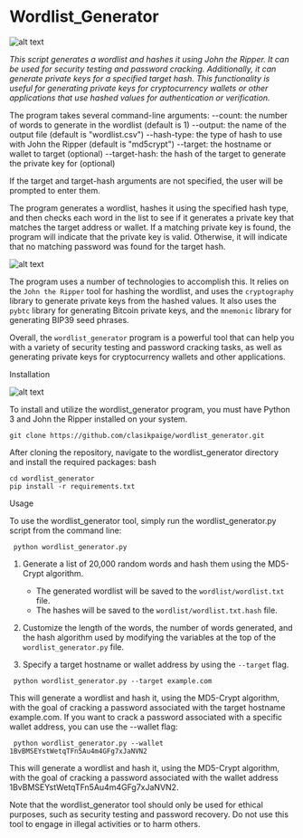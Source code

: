 # Wordlist_Generator
![alt text](https://www.dropbox.com/s/2jgjgzzl4b7m4gg/Photo%2014-05-2023%2C%2012%2001%2056%20PM.jpg?raw=1)

*This script generates a wordlist and hashes it using John the Ripper.
It can be used for security testing and password cracking.
Additionally, it can generate private keys for a specified target hash.*
*This functionality is useful for generating private keys for cryptocurrency wallets or other applications that use hashed values for authentication or verification.*

 The program takes several command-line arguments:
--count: the number of words to generate in the wordlist (default is 1)
--output: the name of the output file (default is "wordlist.csv")
--hash-type: the type of hash to use with John the Ripper (default is "md5crypt")
--target: the hostname or wallet to target (optional)
--target-hash: the hash of the target to generate the private key for (optional)

If the target and target-hash arguments are not specified, the user will be prompted to enter them.

The program generates a wordlist, hashes it using the specified hash type, and then checks each word in the list to see if it generates a private key that matches the target address or wallet. If a matching private key is found, the program will indicate that the private key is valid. Otherwise, it will indicate that no matching password was found for the target hash.



![alt text](https://www.dropbox.com/s/1x2avy6hc9qsned/Photo%2014-05-2023%2C%2011%2045%2049%20AM.jpg?raw=1)



The program uses a number of technologies to accomplish this. It relies on the `John the Ripper` tool for hashing the wordlist, and uses the `cryptography` library to generate private keys from the hashed values. It also uses the `pybtc` library for generating Bitcoin private keys, and the `mnemonic` library for generating BIP39 seed phrases.

Overall, the `wordlist_generator` program is a powerful tool that can help you with a variety of security testing and password cracking tasks, as well as generating private keys for cryptocurrency wallets and other applications.

Installation

![alt text](https://www.dropbox.com/s/8t4cem1pmf3vmow/Photo%2014-05-2023%2C%2011%2048%2052%20AM.jpg?raw=1)

To install and utilize the wordlist_generator program, you must have Python 3 and John the Ripper installed on your system.
```
git clone https://github.com/clasikpaige/wordlist_generator.git
```
After cloning the repository, navigate to the wordlist_generator directory and install the required packages:
bash
```
cd wordlist_generator
pip install -r requirements.txt
```
Usage

To use the wordlist_generator tool, simply run the wordlist_generator.py script from the command line:

```
 python wordlist_generator.py
```
1. Generate a list of 20,000 random words and hash them using the MD5-Crypt algorithm. 
    - The generated wordlist will be saved to the `wordlist/wordlist.txt` file. 
    - The hashes will be saved to the `wordlist/wordlist.txt.hash` file.

2. Customize the length of the words, the number of words generated, and the hash algorithm used by modifying the variables at the top of the `wordlist_generator.py` file.

3. Specify a target hostname or wallet address by using the `--target` flag.

```
 python wordlist_generator.py --target example.com
```
This will generate a wordlist and hash it, using the MD5-Crypt algorithm, with the goal of cracking a password associated with the target hostname example.com. If you want to crack a password associated with a specific wallet address, you can use the --wallet flag:

```
 python wordlist_generator.py --wallet 1BvBMSEYstWetqTFn5Au4m4GFg7xJaNVN2
```
This will generate a wordlist and hash it, using the MD5-Crypt algorithm, with the goal of cracking a password associated with the wallet address 1BvBMSEYstWetqTFn5Au4m4GFg7xJaNVN2.

Note that the wordlist_generator tool should only be used for ethical purposes, such as security testing and password recovery. Do not use this tool to engage in illegal activities or to harm others.